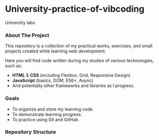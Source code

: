 # University-practice-of-vibcoding
University labs

### About The Project

This repository is a collection of my practical works, exercises, and small projects created while learning web development.

Here you will find code written during my studies of various technologies, such as:
*   **HTML** & **CSS** (including Flexbox, Grid, Responsive Design)
*   **JavaScript** (basics, DOM, ES6+, Async)
*   And potentially other frameworks and libraries as I progress.

### Goals
*   To organize and store my learning code.
*   To demonstrate learning progress.
*   To practice using Git and GitHub.

### Repository Structure
